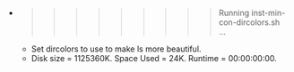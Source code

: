 * >>>>>>>>> Running inst-min-con-dircolors.sh ...
  * Set dircolors to use  to make ls more beautiful.
  * Disk size = 1125360K. Space Used = 24K. Runtime = 00:00:00:00.
